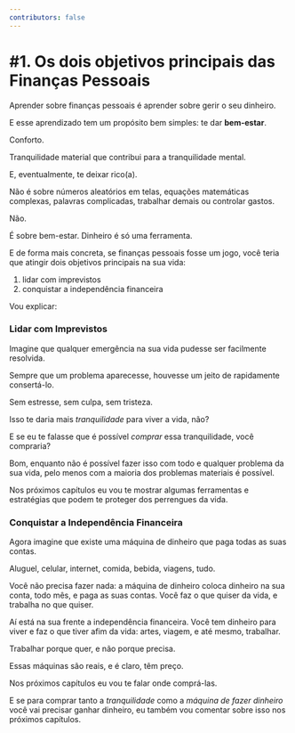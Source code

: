 ```yaml
---
contributors: false
---
```


# #1. Os dois objetivos principais das Finanças Pessoais

Aprender sobre finanças pessoais é aprender sobre gerir o seu dinheiro.

E esse aprendizado tem um propósito bem simples: te dar **bem-estar**.

Conforto.

Tranquilidade material que contribui para a tranquilidade mental.

E, eventualmente, te deixar rico(a).

Não é sobre números aleatórios em telas, equações matemáticas complexas, palavras complicadas, trabalhar demais ou controlar gastos.

Não.

É sobre bem-estar. Dinheiro é só uma ferramenta.

E de forma mais concreta, se finanças pessoais fosse um jogo, você teria que atingir dois objetivos principais na sua vida:

1. lidar com imprevistos
2. conquistar a independência financeira

Vou explicar:

### Lidar com Imprevistos

Imagine que qualquer emergência na sua vida pudesse ser facilmente resolvida.

Sempre que um problema aparecesse, houvesse um jeito de rapidamente consertá-lo.

Sem estresse, sem culpa, sem tristeza.

Isso te daria mais *tranquilidade* para viver a vida, não?

E se eu te falasse que é possível *comprar* essa tranquilidade, você compraria?

Bom, enquanto não é possível fazer isso com todo e qualquer problema da sua vida, pelo menos com a maioria dos problemas materiais é possível.

Nos próximos capítulos eu vou te mostrar algumas ferramentas e estratégias que podem te proteger dos perrengues da vida.

### Conquistar a Independência Financeira

Agora imagine que existe uma máquina de dinheiro que paga todas as suas contas.

Aluguel, celular, internet, comida, bebida, viagens, tudo.

Você não precisa fazer nada: a máquina de dinheiro coloca dinheiro na sua conta, todo mês, e paga as suas contas. Você faz o que quiser da vida, e trabalha no que quiser.

Aí está na sua frente a independência financeira. Você tem dinheiro para viver e faz o que tiver afim da vida: artes, viagem, e até mesmo, trabalhar.

Trabalhar porque quer, e não porque precisa.

Essas máquinas são reais, e é claro, têm preço.

Nos próximos capítulos eu vou te falar onde comprá-las.

E se para comprar tanto a *tranquilidade* como a *máquina de fazer dinheiro* você vai precisar ganhar dinheiro, eu também vou comentar sobre isso nos próximos capítulos.